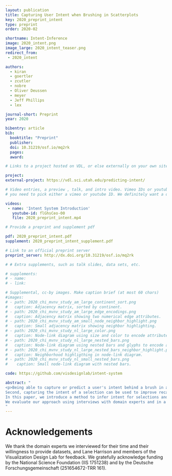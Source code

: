 ```yaml
---
layout: publication
title: Capturing User Intent when Brushing in Scatterplots
key: 2020_preprint_intent
type: preprint
order: 2020-02

shortname: Intent-Inference
image: 2020_intent.png
image_large: 2020_intent_teaser.png
redirect_from: 
 - 2020_intent

authors:
  - kiran
  - goertler
  - zcutler
  - nobre
  - Oliver Deussen
  - meyer
  - Jeff Phillips
  - lex

journal-short: Preprint
year: 2020

bibentry: article
bib:
  booktitle: "Preprint"
  publisher:
  doi: 10.31219/osf.io/mq2rk
  pages:
  award:

# Links to a project hosted on VDL, or else externally on your own site

project:
external-project: https://vdl.sci.utah.edu/predicting-intent/

# Video entries, a preview , talk, and intro video. Vimeo IDs or youtube IDs are supported
# you need to pick either a vimeo or youtube ID. We definitely want a downloadable video too.

videos:
 - name: 'Intent System Introduction'
   youtube-id: flGhsCeo-00
   file: 2020_preprint_intent.mp4

# Provide a preprint and supplement pdf

pdf: 2020_preprint_intent.pdf
supplement: 2020_preprint_intent_supplement.pdf

# Link to an official preprint server
preprint_server: http://dx.doi.org/10.31219/osf.io/mq2rk

# # Extra supplements, such as talk slides, data sets, etc.

# supplements:
# - name:
# - link:

# Supplemental, cc-by images. Make caption brief (at most 60 chars)
#images:
# - path: 2020_chi_mvnv_study_am_large_continent_sort.png
#   caption: Adjacency matrix, sorted by continent.
# - path: 2020_chi_mvnv_study_am_large_edge_encodings.png
#   caption: Adjacency matrix showing two numerical edge attributes.
# - path: 2020_chi_mvnv_study_am_small_node_neighbor_highlight.png
#   caption: Small adjacency matrix showing neighbor highlighting.
# - path: 2020_chi_mvnv_study_nl_large_color.png
#   caption: Node-link diagram using size and color to encode attributes.
# - path: 2020_chi_mvnv_study_nl_large_nested_bars.png
#   caption: Node-link diagram using nested bars and glyphs to encode attributes.
# - path: 2020_chi_mvnv_study_nl_large_nested_bars_neighbor_highlight.png
#   caption: Neighborhood highligthing in node-link diagram.
# - path: 2020_chi_mvnv_study_nl_small_nested_bars.png
#    caption: Small node-link diagram with nested bars.

code: https://github.com/visdesignlab/intent-system

abstract: "
<p>Being able to capture or predict a user's intent behind a brush in a visualization tool has important implications in two scenarios. First, predicting intents can be used to auto-complete a partial selection in a mixed-initiative approach, with potential benefits to selection speed, correctness, and confidence.  
Second, capturing the intent of a selection can be used to improve recall, reproducibility, and even re-use. Augmenting provenance logs with semi-automatically captured intents makes it possible to save the reasoning behind selections. 
In this paper, we introduce a method to infer intent for selections and brushes in scatterplots. We first introduce a taxonomy of types of patterns that users might specify, which we elicited in a formative study conducted with professional data analysts and scientists. Based on this, we identify algorithms that can classify these patterns, and introduce various approaches to score the match of each pattern to an analyst's selection of items. We introduce a system that implements these methods for scatterplots and ranks alternative patterns against each other. Analysts then can use these predictions to auto-complete partial selections, and to conveniently capture their intent and provide annotations, thus making a concise representation of that intent available to be stored as provenance data. 
We evaluate our approach using interviews with domain experts and in a quantitative crowd-sourced study, in which we show that using auto-complete leads to improved selection accuracy for most types of patterns.</p>
"
---
```


# Acknowledgements

We thank the domain experts we interviewed for their time and their willingness to provide datasets, and Lane Harrison and members of the Visualization Design Lab for feedback. We gratefully acknowledge funding by the National Science Foundation (IIS 1751238) and by the Deutsche Forschungsgemeinschaft (251654672-TRR 161).
